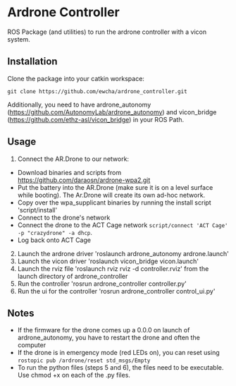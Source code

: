 Ardrone Controller
====

ROS Package (and utilities) to run the ardrone controller with a vicon system.

## Installation

Clone the package into your catkin workspace:
```
git clone https://github.com/ewcha/ardrone_controller.git
```

Additionally, you need to have ardrone_autonomy (https://github.com/AutonomyLab/ardrone_autonomy) and vicon_bridge (https://github.com/ethz-asl/vicon_bridge) in your ROS Path.

## Usage

1. Connect the AR.Drone to our network:
 * Download binaries and scripts from https://github.com/daraosn/ardrone-wpa2.git
 * Put the battery into the AR.Drone (make sure it is on a level surface while booting). The Ar.Drone will create its own ad-hoc network.
 * Copy over the wpa_supplicant binaries by running the install script 'script/install'
 * Connect to the drone's network
 * Connect the drone to the ACT Cage network ```script/connect 'ACT Cage' -p "crazydrone" -a dhcp```.
 * Log back onto ACT Cage
2. Launch the ardrone driver 'roslaunch ardrone_autonomy ardrone.launch'
3. Launch the vicon driver 'roslaunch vicon_bridge vicon.launch'
4. Launch the rviz file 'roslaunch rviz rviz -d controller.rviz' from the launch directory of ardrone_controller
5. Run the controller 'rosrun ardrone_controller controller.py'
6. Run the ui for the controller 'rosrun ardrone_controller control_ui.py'
## Notes
* If the firmware for the drone comes up a 0.0.0 on launch of ardrone_autonomy, you have to restart the drone and often the computer
* If the drone is in emergency mode (red LEDs on), you can reset using `rostopic pub /ardrone/reset std_msgs/Empty`
* To run the python files (steps 5 and 6), the files need to be executable. Use chmod +x on each of the .py files.
